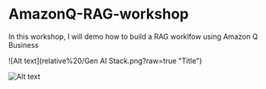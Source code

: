 # AmazonQ-RAG-workshop

In this workshop, I will demo how to build a RAG worklfow using Amazon Q Business

![Alt text](relative%20/Gen AI Stack.png?raw=true "Title")

![Alt text](relative%20path/to/img.jpg?raw=true "Title")
